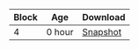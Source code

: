 |     Block   |     Age     |   Download  |
| ----------- | ----------- | ----------- |
|   4   |  0 hour | [Snapshot](https://s3.eu-central-1.amazonaws.com/w3coins.io/snapshots/cosmos-mainnet/cosmos_snapsot_latest.json)  |
